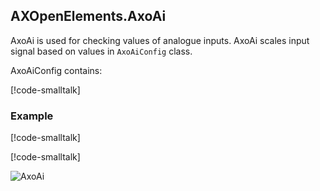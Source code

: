 ## AXOpenElements.AxoAi

AxoAi is used for checking values of analogue inputs. AxoAi scales input signal based on values in `AxoAiConfig` class.


AxoAiConfig contains:


[!code-smalltalk[](../../../../src/components.elements/ctrl/src//AxoAi/AxoAiConfig.st?name=AxoAiConfigDeclaration)]


### Example


[!code-smalltalk[](../../../../src/components.elements/app/src/Documentation/DocumentationContext.st?name=AxoAiDeclaration)]

[!code-smalltalk[](../../../../src/components.elements/app/src/Documentation/DocumentationContext.st?name=AxoAiExample)]



![AxoAi](~/images/axoai.gif)
